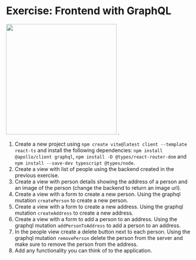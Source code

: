 # Exercise: Frontend with GraphQL
<img src="https://jsonworld.com/content/uploads/image/what-is-graphql-and-difference-with-REST-API.jpg" width="300"> . 

1. Create a new project using `npm create vite@latest client --template react-ts` and install the following dependencies: `npm install @apollo/client graphql`, `npm install -D @types/react-router-dom` and `npm install --save-dev typescript @types/node`. 
2. Create a view with list of people using the backend created in the previous exercise.
3. Create a view with person details showing the address of a person and an image of the person (change the backend to return an image url).
4. Create a view with a form to create a new person. Using the graphql mutation `createPerson` to create a new person.
5. Create a view with a form to create a new address. Using the graphql mutation `createAddress` to create a new address.
6. Create a view with a form to add a person to an address. Using the graphql mutation `addPersonToAddress` to add a person to an address.
7. In the people view create a delete button next to each person. Using the graphql mutation `removePerson` delete the person from the server and make sure to remove the person from the address.
8. Add any functionality you can think of to the application.